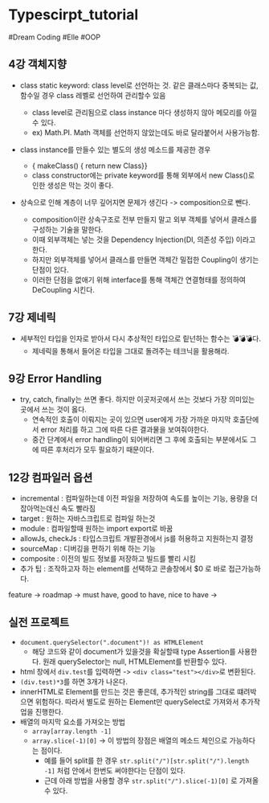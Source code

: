 # Typescirpt_tutorial

\#Dream Coding \#Elle \#OOP

## 4강 객체지향

- class static keyword: class level로 선언하는 것. 같은 클래스마다 중복되는 값, 함수일 경우 class 레벨로 선언하여 관리할수 있음

  - class level로 관리됨으로 class instance 마다 생성하지 않아 메모리를 아낄수 있다.
  - ex) Math.PI. Math 객체를 선언하지 않았는데도 바로 달라붙어서 사용가능함.

- class instance를 만들수 있는 별도의 생성 메소드를 제공한 경우

  - { makeClass() { return new Class}}
  - class constructor에는 private keyword를 통해 외부에서 new Class()로 인한 생성은 막는 것이 좋다.

- 상속으로 인해 계층이 너무 깊어지면 문제가 생긴다 -> composition으로 뺀다.
  - composition이란 상속구조로 전부 만들지 말고 외부 객체를 넣어서 클래스를 구성하는 기술을 말한다.
  - 이때 외부객체는 넣는 것을 Dependency Injection(DI, 의존성 주입) 이라고 한다.
  - 하지만 외부객체를 넣어서 클래스를 만들면 객체간 밀접한 Coupling이 생기는 단점이 있다.
  - 이러한 단점을 없애기 위해 interface를 통해 객체간 연결형태를 정의하여 DeCoupling 시킨다.

## 7강 제네릭

- 세부적인 타입을 인자로 받아서 다시 추상적인 타입으로 맅넌하는 함수는 💣💣💣다.
  - 제네릭을 통해서 들어온 타입을 그대로 돌려주는 테크닉을 활용해라.

## 9강 Error Handling

- try, catch, finally는 쓰면 좋다. 하지만 이곳저곳에서 쓰는 것보다 가장 의미있는 곳에서 쓰는 것이 옳다.
  - 연속적인 호출이 이뤄지는 곳이 있으면 user에게 가장 가까운 마지막 호출단에서 error 처리를 하고 그에 따른 다른 결과물을 보여줘야한다.
  - 중간 단계에서 error handling이 되어버리면 그 후에 호출되는 부분에서도 그에 따른 후처리가 모두 필요하기 때문이다.

## 12강 컴파일러 옵션

- incremental : 컴파일하는데 이전 파일을 저장하여 속도를 높이는 기능, 용량을 더 잡아먹는데신 속도 빨라짐
- target : 원하는 자바스크립트로 컴파일 하는것
- module : 컴파일할때 원하는 import export로 바꿈
- allowJs, checkJs : 타입스크립트 개발환경에서 js를 허용하고 지원하는지 결정
- sourceMap : 디버깅을 편하기 위해 하는 기능
- composite : 이전의 빌드 정보를 저장하고 빌드를 빨리 시킴  
- 추가 팁 : 조작하고자 하는 element를 선택하고 콘솔창에서 $0 로 바로 접근가능하다.

feature -> roadmap -> must have, good to have, nice to have ->

## 실전 프로젝트
- ```document.querySelector(".document")! as HTMLElement``` 
  - 해당 코드와 같이 document가 있을것을 확실할때 type Assertion를 사용한다. 원래 querySelector는 null, HTMLElement를 반환할수 있다.
- html 창에서 ```div.test```를 입력하면 -> ```<div class="test"></div>```로 변환된다. 
- ```(div.test)*3```를 하면 3개가 나온다.
- innerHTML로 Element를 만드는 것은 좋은데, 추가적인 string를 그대로 떄려박으면 위험하다. 따라서 별도로 원하는 Element만 querySelect로 가져와서 추가작업을 진행한다.
- 배열의 마지막 요소를 가져오는 방법
  - ```array[array.length -1]``` 
  - ```array.slice(-1)[0]``` -> 이 방법의 장점은 배열의 메소드 체인으로 가능하다는 점이다.
    - 예를 들어 split를 한 경우 ```str.split("/")[str.split("/").length -1]``` 처럼 안에서 한번도 써야한다는 단점이 있다.
    - 근데 아래 방법을 사용할 경우 ```str.split("/").slice(-1)[0]``` 로 가져올 수 있다.